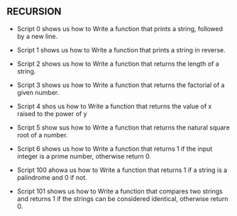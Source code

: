 ## RECURSION 


* Script 0 shows us how to Write a function that prints a string, followed by a new line.

* Script 1 shows us how to Write a function that prints a string in reverse.

* Script 2 shows us how to Write a function that returns the length of a string.

* Script 3 shows us how to Write a function that returns the factorial of a given number.

* Script 4 shos us how to Write a function that returns the value of x raised to the power of y

* Script 5 show sus how to Write a function that returns the natural square root of a number.

* Script 6 shows us how to Write a function that returns 1 if the input integer is a prime number, otherwise return 0.

* Script 100 ahowa us how to Write a function that returns 1 if a string is a palindrome and 0 if not.

* Script 101 shows us how to Write a function that compares two strings and returns 1 if the strings can be considered identical, otherwise return 0.
